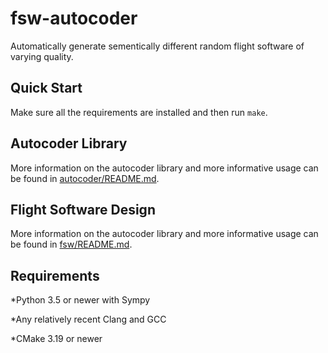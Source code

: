 # fsw-autocoder

Automatically generate sementically different random flight software of varying
quality.

## Quick Start

Make sure all the requirements are installed and then run `make`.

## Autocoder Library

More information on the autocoder library and more informative usage can be
found in [autocoder/README.md](autocoder/README.md).

## Flight Software Design

More information on the autocoder library and more informative usage can be
found in [fsw/README.md](fsw/README.md).

## Requirements

*Python 3.5 or newer with Sympy

*Any relatively recent Clang and GCC

*CMake 3.19 or newer
